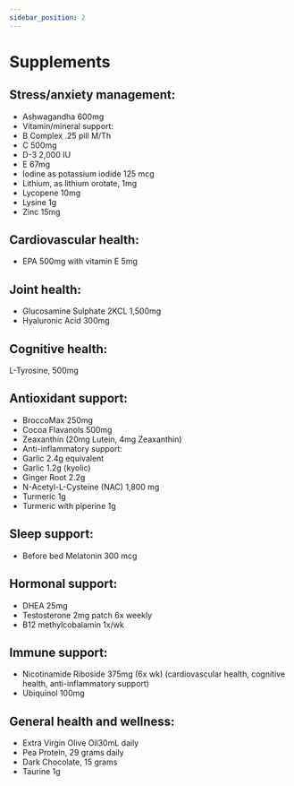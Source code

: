 ```yaml
---
sidebar_position: 2
---
```


# Supplements

## Stress/anxiety management:

- Ashwagandha 600mg
- Vitamin/mineral support:
- B Complex .25 pill M/Th
- C 500mg
- D-3 2,000 IU
- E 67mg
- Iodine as potassium iodide 125 mcg
- Lithium, as lithium orotate, 1mg
- Lycopene 10mg
- Lysine 1g
- Zinc 15mg

## Cardiovascular health:

- EPA 500mg with vitamin E 5mg

## Joint health:

- Glucosamine Sulphate 2KCL 1,500mg
- Hyaluronic Acid 300mg

## Cognitive health:

L-Tyrosine, 500mg

## Antioxidant support:

- BroccoMax 250mg
- Cocoa Flavanols 500mg
- Zeaxanthin (20mg Lutein, 4mg Zeaxanthin)
- Anti-inflammatory support:
- Garlic 2.4g equivalent
- Garlic 1.2g (kyolic)
- Ginger Root 2.2g
- N-Acetyl-L-Cysteine (NAC) 1,800 mg
- Turmeric 1g
- Turmeric with piperine 1g

## Sleep support:

- Before bed Melatonin 300 mcg

## Hormonal support:

- DHEA 25mg
- Testosterone 2mg patch 6x weekly
- B12 methylcobalamin 1x/wk

## Immune support:

- Nicotinamide Riboside 375mg (6x wk) (cardiovascular health, cognitive health, anti-inflammatory support)
- Ubiquinol 100mg

## General health and wellness:

- Extra Virgin Olive Oil30mL daily
- Pea Protein, 29 grams daily
- Dark Chocolate, 15 grams
- Taurine 1g

